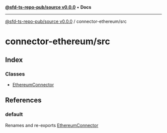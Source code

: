 [**@sfd-ts-repo-pub/source v0.0.0**](../../README.md) • **Docs**

***

[@sfd-ts-repo-pub/source v0.0.0](../../modules.md) / connector-ethereum/src

# connector-ethereum/src

## Index

### Classes

- [EthereumConnector](classes/EthereumConnector.md)

## References

### default

Renames and re-exports [EthereumConnector](classes/EthereumConnector.md)
